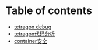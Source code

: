 # Table of contents

* [tetragon debug](README.md)
* [tetragon代码分析](tetragon-dai-ma-fen-xi.md)
* [container安全](container-an-quan.md)
